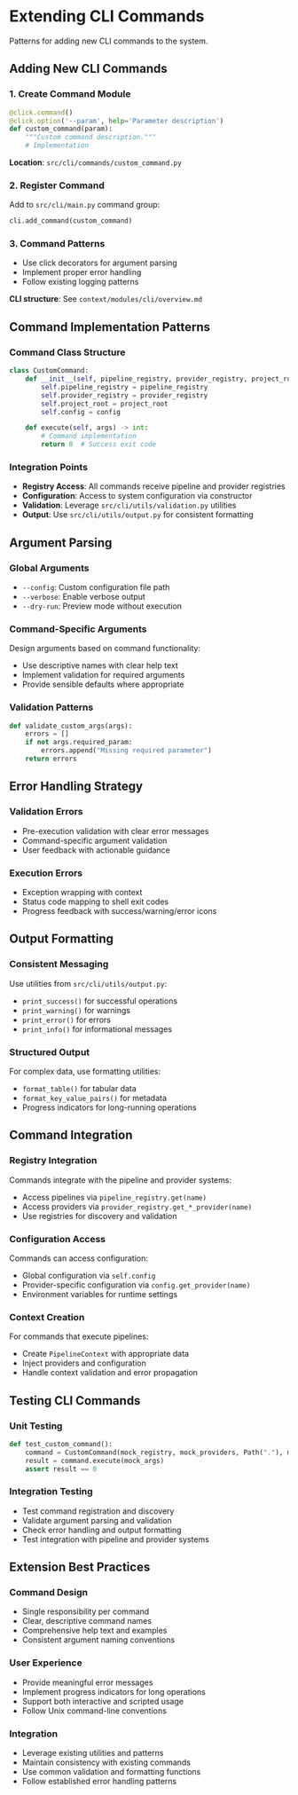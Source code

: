 # Extending CLI Commands

Patterns for adding new CLI commands to the system.

## Adding New CLI Commands

### 1. Create Command Module
```python
@click.command()
@click.option('--param', help='Parameter description')
def custom_command(param):
    """Custom command description."""
    # Implementation
```

**Location**: `src/cli/commands/custom_command.py`

### 2. Register Command
Add to `src/cli/main.py` command group:
```python
cli.add_command(custom_command)
```

### 3. Command Patterns
- Use click decorators for argument parsing
- Implement proper error handling
- Follow existing logging patterns

**CLI structure**: See `context/modules/cli/overview.md`

## Command Implementation Patterns

### Command Class Structure
```python
class CustomCommand:
    def __init__(self, pipeline_registry, provider_registry, project_root, config):
        self.pipeline_registry = pipeline_registry
        self.provider_registry = provider_registry
        self.project_root = project_root
        self.config = config

    def execute(self, args) -> int:
        # Command implementation
        return 0  # Success exit code
```

### Integration Points
- **Registry Access**: All commands receive pipeline and provider registries
- **Configuration**: Access to system configuration via constructor
- **Validation**: Leverage `src/cli/utils/validation.py` utilities
- **Output**: Use `src/cli/utils/output.py` for consistent formatting

## Argument Parsing

### Global Arguments
- `--config`: Custom configuration file path
- `--verbose`: Enable verbose output
- `--dry-run`: Preview mode without execution

### Command-Specific Arguments
Design arguments based on command functionality:
- Use descriptive names with clear help text
- Implement validation for required arguments
- Provide sensible defaults where appropriate

### Validation Patterns
```python
def validate_custom_args(args):
    errors = []
    if not args.required_param:
        errors.append("Missing required parameter")
    return errors
```

## Error Handling Strategy

### Validation Errors
- Pre-execution validation with clear error messages
- Command-specific argument validation
- User feedback with actionable guidance

### Execution Errors
- Exception wrapping with context
- Status code mapping to shell exit codes
- Progress feedback with success/warning/error icons

## Output Formatting

### Consistent Messaging
Use utilities from `src/cli/utils/output.py`:
- `print_success()` for successful operations
- `print_warning()` for warnings
- `print_error()` for errors
- `print_info()` for informational messages

### Structured Output
For complex data, use formatting utilities:
- `format_table()` for tabular data
- `format_key_value_pairs()` for metadata
- Progress indicators for long-running operations

## Command Integration

### Registry Integration
Commands integrate with the pipeline and provider systems:
- Access pipelines via `pipeline_registry.get(name)`
- Access providers via `provider_registry.get_*_provider(name)`
- Use registries for discovery and validation

### Configuration Access
Commands can access configuration:
- Global configuration via `self.config`
- Provider-specific configuration via `config.get_provider(name)`
- Environment variables for runtime settings

### Context Creation
For commands that execute pipelines:
- Create `PipelineContext` with appropriate data
- Inject providers and configuration
- Handle context validation and error propagation

## Testing CLI Commands

### Unit Testing
```python
def test_custom_command():
    command = CustomCommand(mock_registry, mock_providers, Path("."), mock_config)
    result = command.execute(mock_args)
    assert result == 0
```

### Integration Testing
- Test command registration and discovery
- Validate argument parsing and validation
- Check error handling and output formatting
- Test integration with pipeline and provider systems

## Extension Best Practices

### Command Design
- Single responsibility per command
- Clear, descriptive command names
- Comprehensive help text and examples
- Consistent argument naming conventions

### User Experience
- Provide meaningful error messages
- Implement progress indicators for long operations
- Support both interactive and scripted usage
- Follow Unix command-line conventions

### Integration
- Leverage existing utilities and patterns
- Maintain consistency with existing commands
- Use common validation and formatting functions
- Follow established error handling patterns

